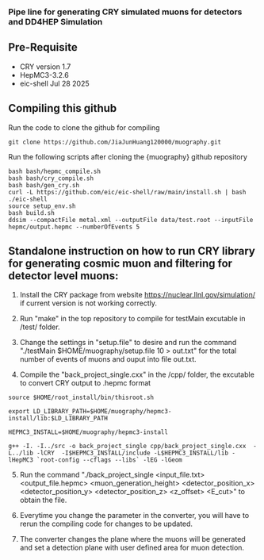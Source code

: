 ### Pipe line for generating CRY simulated muons for detectors and DD4HEP Simulation

## Pre-Requisite
- CRY version 1.7
- HepMC3-3.2.6
- eic-shell Jul 28 2025

## Compiling this github
Run the code to clone the github for compiling
``` 
git clone https://github.com/JiaJunHuang120000/muography.git
```

Run the following scripts after cloning the {muography} github repository

```
bash bash/hepmc_compile.sh
bash bash/cry_compile.sh
bash bash/gen_cry.sh
curl -L https://github.com/eic/eic-shell/raw/main/install.sh | bash
./eic-shell
source setup_env.sh
bash build.sh
ddsim --compactFile metal.xml --outputFile data/test.root --inputFile hepmc/output.hepmc --numberOfEvents 5
```


## Standalone instruction on how to run CRY library for generating cosmic muon and filtering for detector level muons:

1. Install the CRY package from website https://nuclear.llnl.gov/simulation/ if current version is not working correctly.

2. Run "make" in the top repository to compile for testMain excutable in /test/ folder.

3. Change the settings in "setup.file" to desire and run the command "./testMain $HOME/muography/setup.file 10 > out.txt" for the total number of events of muons and ouput into file out.txt.

4. Compile the "back_project_single.cxx" in the /cpp/ folder, the excutable to convert CRY output to .hepmc format

```source $HOME/root_install/bin/thisroot.sh```

```export LD_LIBRARY_PATH=$HOME/muography/hepmc3-install/lib:$LD_LIBRARY_PATH```

```HEPMC3_INSTALL=$HOME/muography/hepmc3-install```

```g++ -I. -I../src -o back_project_single cpp/back_project_single.cxx  -L../lib -lCRY  -I$HEPMC3_INSTALL/include -L$HEPMC3_INSTALL/lib -lHepMC3 `root-config --cflags --libs` -lEG -lGeom```

5. Run the command "./back_project_single <input_file.txt> <output_file.hepmc> <muon_generation_height> <detector_position_x> <detector_position_y> <detector_position_z> <z_offset> <E_cut>" to obtain the file.

6. Everytime you change the parameter in the converter, you will have to rerun the compiling code for changes to be updated.

7. The converter changes the plane where the muons will be generated and set a detection plane with user defined area for muon detection.
